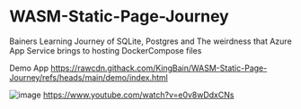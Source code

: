 # WASM-Static-Page-Journey
Bainers Learning Journey of SQLite, Postgres and The weirdness that Azure App Service brings to hosting DockerCompose files

Demo App https://rawcdn.githack.com/KingBain/WASM-Static-Page-Journey/refs/heads/main/demo/index.html

![image](https://github.com/user-attachments/assets/77211f62-e40b-4a6e-99a8-38f2e82d7134)
https://www.youtube.com/watch?v=e0v8wDdxCNs
